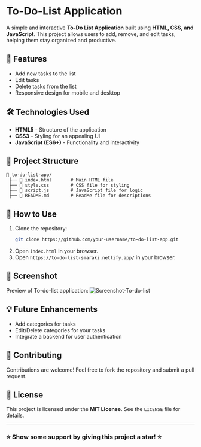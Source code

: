 # To-Do-List Application

A simple and interactive **To-Do List Application** built using **HTML, CSS, and JavaScript**. This project allows users to add, remove, and edit tasks, helping them stay organized and productive.

## 🚀 Features

- Add new tasks to the list
- Edit tasks 
- Delete tasks from the list
- Responsive design for mobile and desktop

## 🛠️ Technologies Used

- **HTML5** - Structure of the application
- **CSS3** - Styling for an appealing UI
- **JavaScript (ES6+)** - Functionality and interactivity

## 📂 Project Structure

```
📁 to-do-list-app/
 ├── 📄 index.html       # Main HTML file
 ├── 📄 style.css        # CSS file for styling
 ├── 📄 script.js        # JavaScript file for logic
 ├── 📄 README.md        # ReadMe file for descriptions
```

## 🎯 How to Use

1. Clone the repository:
   ```sh
   git clone https://github.com/your-username/to-do-list-app.git
   ```
2. Open `index.html` in your browser.
3. Open `https://to-do-list-smaraki.netlify.app/` in your browser.


## 📸 Screenshot

Preview of To-do-list application:
![Screenshot-To-do-list](https://github.com/user-attachments/assets/9fa9aff9-69e8-4e98-88f7-f83a7f94bb24)



## 💡 Future Enhancements

- Add categories for tasks
- Edit/Delete categories for your tasks
- Integrate a backend for user authentication

## 🙌 Contributing

Contributions are welcome! Feel free to fork the repository and submit a pull request.

## 📜 License

This project is licensed under the **MIT License**. See the `LICENSE` file for details.

---

### ⭐ Show some support by giving this project a star! ⭐




